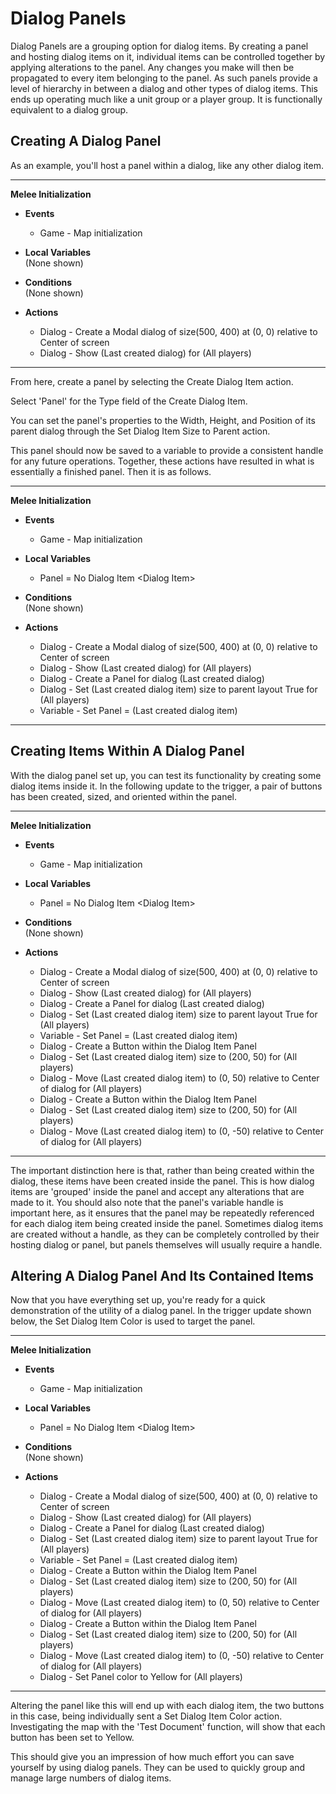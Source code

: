 # Dialog Panels

Dialog Panels are a grouping option for dialog items. By creating a panel and hosting dialog items on it, individual items can be controlled together by applying alterations to the panel. Any changes you make will then be propagated to every item belonging to the panel. As such panels provide a level of hierarchy in between a dialog and other types of dialog items. This ends up operating much like a unit group or a player group. It is functionally equivalent to a dialog group.

## Creating A Dialog Panel

As an example, you'll host a panel within a dialog, like any other dialog item.

-----------------------------------------------------------------------------------------------------

**Melee Initialization**
- **Events**  
  - Game - Map initialization

- **Local Variables**  
  (None shown)

- **Conditions**  
  (None shown)

- **Actions**
  - Dialog - Create a Modal dialog of size(500, 400) at (0, 0) relative to Center of screen
  - Dialog - Show (Last created dialog) for (All players)

-----------------------------------------------------------------------------------------------------

From here, create a panel by selecting the Create Dialog Item action.

Select 'Panel' for the Type field of the Create Dialog Item.

You can set the panel's properties to the Width, Height, and Position of its parent dialog through the Set Dialog Item Size to Parent action.

This panel should now be saved to a variable to provide a consistent handle for any future operations. Together, these actions have resulted in what is essentially a finished panel. Then it is as follows.

-----------------------------------------------------------------------------------------------------

**Melee Initialization**
- **Events**  
  - Game - Map initialization

- **Local Variables**  
  - Panel = No Dialog Item \<Dialog Item\>

- **Conditions**  
  (None shown)

- **Actions**
  - Dialog - Create a Modal dialog of size(500, 400) at (0, 0) relative to Center of screen
  - Dialog - Show (Last created dialog) for (All players)
  - Dialog - Create a Panel for dialog (Last created dialog)
  - Dialog - Set (Last created dialog item) size to parent layout True for (All players)
  - Variable - Set Panel = (Last created dialog item)

-----------------------------------------------------------------------------------------------------

## Creating Items Within A Dialog Panel

With the dialog panel set up, you can test its functionality by creating some dialog items inside it. In the following update to the trigger, a pair of buttons has been created, sized, and oriented within the panel.

-----------------------------------------------------------------------------------------------------

**Melee Initialization**
- **Events**  
  - Game - Map initialization

- **Local Variables**  
  - Panel = No Dialog Item \<Dialog Item\>

- **Conditions**  
  (None shown)

- **Actions**
  - Dialog - Create a Modal dialog of size(500, 400) at (0, 0) relative to Center of screen
  - Dialog - Show (Last created dialog) for (All players)
  - Dialog - Create a Panel for dialog (Last created dialog)
  - Dialog - Set (Last created dialog item) size to parent layout True for (All players)
  - Variable - Set Panel = (Last created dialog item)
  - Dialog - Create a Button within the Dialog Item Panel
  - Dialog - Set (Last created dialog item) size to (200, 50) for (All players)
  - Dialog - Move (Last created dialog item) to (0, 50) relative to Center of dialog for (All players)
  - Dialog - Create a Button within the Dialog Item Panel
  - Dialog - Set (Last created dialog item) size to (200, 50) for (All players)
  - Dialog - Move (Last created dialog item) to (0, -50) relative to Center of dialog for (All players)

-----------------------------------------------------------------------------------------------------

The important distinction here is that, rather than being created within the dialog, these items have been created inside the panel. This is how dialog items are 'grouped' inside the panel and accept any alterations that are made to it. You should also note that the panel's variable handle is important here, as it ensures that the panel may be repeatedly referenced for each dialog item being created inside the panel. Sometimes dialog items are created without a handle, as they can be completely controlled by their hosting dialog or panel, but panels themselves will usually require a handle.

## Altering A Dialog Panel And Its Contained Items

Now that you have everything set up, you're ready for a quick demonstration of the utility of a dialog panel. In the trigger update shown below, the Set Dialog Item Color is used to target the panel.

-----------------------------------------------------------------------------------------------------

**Melee Initialization**
- **Events**  
  - Game - Map initialization

- **Local Variables**  
  - Panel = No Dialog Item \<Dialog Item\>

- **Conditions**  
  (None shown)

- **Actions**
  - Dialog - Create a Modal dialog of size(500, 400) at (0, 0) relative to Center of screen
  - Dialog - Show (Last created dialog) for (All players)
  - Dialog - Create a Panel for dialog (Last created dialog)
  - Dialog - Set (Last created dialog item) size to parent layout True for (All players)
  - Variable - Set Panel = (Last created dialog item)
  - Dialog - Create a Button within the Dialog Item Panel
  - Dialog - Set (Last created dialog item) size to (200, 50) for (All players)
  - Dialog - Move (Last created dialog item) to (0, 50) relative to Center of dialog for (All players)
  - Dialog - Create a Button within the Dialog Item Panel
  - Dialog - Set (Last created dialog item) size to (200, 50) for (All players)
  - Dialog - Move (Last created dialog item) to (0, -50) relative to Center of dialog for (All players)
  - Dialog - Set Panel color to Yellow for (All players)

-----------------------------------------------------------------------------------------------------

Altering the panel like this will end up with each dialog item, the two buttons in this case, being individually sent a Set Dialog Item Color action. Investigating the map with the 'Test Document' function, will show that each button has been set to Yellow.

This should give you an impression of how much effort you can save yourself by using dialog panels. They can be used to quickly group and manage large numbers of dialog items.
